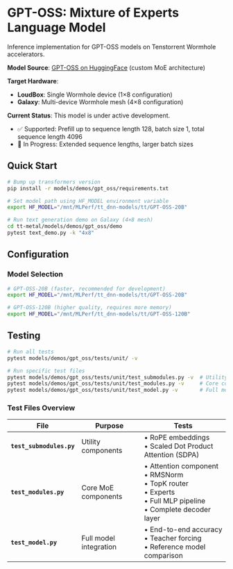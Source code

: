 # GPT-OSS: Mixture of Experts Language Model

Inference implementation for GPT-OSS models on Tenstorrent Wormhole accelerators.

**Model Source**: [GPT-OSS on HuggingFace](https://huggingface.co/gpt-oss) (custom MoE architecture)

**Target Hardware**:
- **LoudBox**: Single Wormhole device (1×8 configuration)
- **Galaxy**: Multi-device Wormhole mesh (4×8 configuration)

**Current Status**: This model is under active development.
- ✅ Supported: Prefill up to sequence length 128, batch size 1, total sequence length 4096
- 🚧 In Progress: Extended sequence lengths, larger batch sizes

## Quick Start

```bash
# Bump up transformers version
pip install -r models/demos/gpt_oss/requirements.txt

# Set model path using HF_MODEL environment variable
export HF_MODEL="/mnt/MLPerf/tt_dnn-models/tt/GPT-OSS-20B"

# Run text generation demo on Galaxy (4×8 mesh)
cd tt-metal/models/demos/gpt_oss/demo
pytest text_demo.py -k "4x8"
```

## Configuration

### Model Selection
```bash
# GPT-OSS-20B (faster, recommended for development)
export HF_MODEL="/mnt/MLPerf/tt_dnn-models/tt/GPT-OSS-20B"

# GPT-OSS-120B (higher quality, requires more memory)
export HF_MODEL="/mnt/MLPerf/tt_dnn-models/tt/GPT-OSS-120B"
```

## Testing

```bash
# Run all tests
pytest models/demos/gpt_oss/tests/unit/ -v

# Run specific test files
pytest models/demos/gpt_oss/tests/unit/test_submodules.py -v  # Utility components
pytest models/demos/gpt_oss/tests/unit/test_modules.py -v     # Core components
pytest models/demos/gpt_oss/tests/unit/test_model.py -v       # Full model accuracy
```

### Test Files Overview

| File | Purpose | Tests |
|------|---------|-------|
| **`test_submodules.py`** | Utility components | • RoPE embeddings<br>• Scaled Dot Product Attention (SDPA) |
| **`test_modules.py`** | Core MoE components | • Attention component<br>• RMSNorm<br>• TopK router<br>• Experts<br>• Full MLP pipeline<br>• Complete decoder layer |
| **`test_model.py`** | Full model integration | • End-to-end accuracy<br>• Teacher forcing<br>• Reference model comparison |
